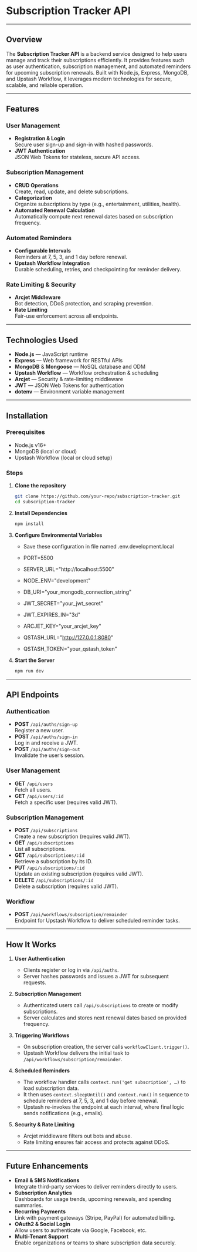 # Subscription Tracker API

---

## Overview
The **Subscription Tracker API** is a backend service designed to help users manage and track their subscriptions efficiently. It provides features such as user authentication, subscription management, and automated reminders for upcoming subscription renewals. Built with Node.js, Express, MongoDB, and Upstash Workflow, it leverages modern technologies for secure, scalable, and reliable operation.

---

## Features

### User Management
- **Registration & Login**  
  Secure user sign-up and sign-in with hashed passwords.
- **JWT Authentication**  
  JSON Web Tokens for stateless, secure API access.

### Subscription Management
- **CRUD Operations**  
  Create, read, update, and delete subscriptions.
- **Categorization**  
  Organize subscriptions by type (e.g., entertainment, utilities, health).
- **Automated Renewal Calculation**  
  Automatically compute next renewal dates based on subscription frequency.

### Automated Reminders
- **Configurable Intervals**  
  Reminders at 7, 5, 3, and 1 day before renewal.
- **Upstash Workflow Integration**  
  Durable scheduling, retries, and checkpointing for reminder delivery.

### Rate Limiting & Security
- **Arcjet Middleware**  
  Bot detection, DDoS protection, and scraping prevention.  
- **Rate Limiting**  
  Fair-use enforcement across all endpoints.

---

## Technologies Used
- **Node.js** — JavaScript runtime  
- **Express** — Web framework for RESTful APIs  
- **MongoDB** & **Mongoose** — NoSQL database and ODM  
- **Upstash Workflow** — Workflow orchestration & scheduling  
- **Arcjet** — Security & rate-limiting middleware  
- **JWT** — JSON Web Tokens for authentication  
- **dotenv** — Environment variable management

---

## Installation

### Prerequisites
- Node.js v16+  
- MongoDB (local or cloud)  
- Upstash Workflow (local or cloud setup)

### Steps

1. **Clone the repository**  
   ```bash
   git clone https://github.com/your-repo/subscription-tracker.git
   cd subscription-tracker

2. **Install Dependencies** 
   ```bash
   npm install

3. **Configure Environmental Variables**
   - Save these configuration in file named .env.development.local

   - PORT=5500
   - SERVER_URL="http://localhost:5500"
   - NODE_ENV="development"
   - DB_URI="your_mongodb_connection_string"
   - JWT_SECRET="your_jwt_secret"
   - JWT_EXPIRES_IN="3d"
   - ARCJET_KEY="your_arcjet_key"
   - QSTASH_URL="http://127.0.0.1:8080"
   - QSTASH_TOKEN="your_qstash_token"

4. **Start the Server**
   ```bash
   npm run dev

---

## API Endpoints

### Authentication
- **POST** `/api/auths/sign-up`  
  Register a new user.  
- **POST** `/api/auths/sign-in`  
  Log in and receive a JWT.  
- **POST** `/api/auths/sign-out`  
  Invalidate the user’s session.

### User Management
- **GET** `/api/users`  
  Fetch all users.  
- **GET** `/api/users/:id`  
  Fetch a specific user (requires valid JWT).

### Subscription Management
- **POST** `/api/subscriptions`  
  Create a new subscription (requires valid JWT).  
- **GET** `/api/subscriptions`  
  List all subscriptions.  
- **GET** `/api/subscriptions/:id`  
  Retrieve a subscription by its ID.  
- **PUT** `/api/subscriptions/:id`  
  Update an existing subscription (requires valid JWT).  
- **DELETE** `/api/subscriptions/:id`  
  Delete a subscription (requires valid JWT).

### Workflow
- **POST** `/api/workflows/subscription/remainder`  
  Endpoint for Upstash Workflow to deliver scheduled reminder tasks.

---

## How It Works

1. **User Authentication**  
   - Clients register or log in via `/api/auths`.  
   - Server hashes passwords and issues a JWT for subsequent requests.

2. **Subscription Management**  
   - Authenticated users call `/api/subscriptions` to create or modify subscriptions.  
   - Server calculates and stores next renewal dates based on provided frequency.

3. **Triggering Workflows**  
   - On subscription creation, the server calls `workflowClient.trigger()`.  
   - Upstash Workflow delivers the initial task to `/api/workflows/subscription/remainder`.

4. **Scheduled Reminders**  
   - The workflow handler calls `context.run('get subscription', …)` to load subscription data.  
   - It then uses `context.sleepUntil()` and `context.run()` in sequence to schedule reminders at 7, 5, 3, and 1 day before renewal.  
   - Upstash re-invokes the endpoint at each interval, where final logic sends notifications (e.g., emails).

5. **Security & Rate Limiting**  
   - Arcjet middleware filters out bots and abuse.  
   - Rate limiting ensures fair access and protects against DDoS.

---

## Future Enhancements

- **Email & SMS Notifications**  
  Integrate third-party services to deliver reminders directly to users.  
- **Subscription Analytics**  
  Dashboards for usage trends, upcoming renewals, and spending summaries.  
- **Recurring Payments**  
  Link with payment gateways (Stripe, PayPal) for automated billing.  
- **OAuth2 & Social Login**  
  Allow users to authenticate via Google, Facebook, etc.  
- **Multi-Tenant Support**  
  Enable organizations or teams to share subscription data securely.  





